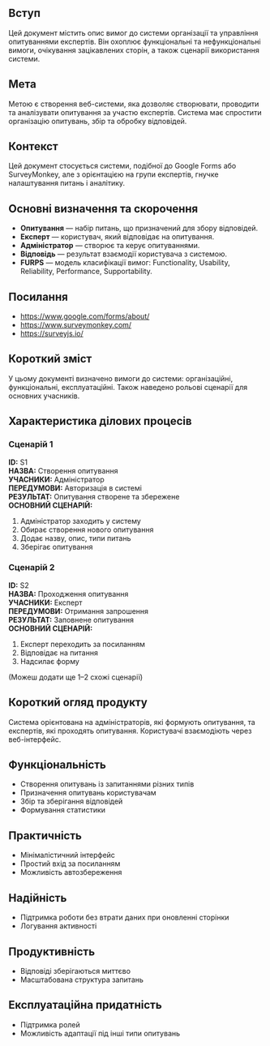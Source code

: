 ## Вступ
Цей документ містить опис вимог до системи організації та управління опитуваннями експертів. Він охоплює функціональні та нефункціональні вимоги, очікування зацікавлених сторін, а також сценарії використання системи.

## Мета
Метою є створення веб-системи, яка дозволяє створювати, проводити та аналізувати опитування за участю експертів. Система має спростити організацію опитувань, збір та обробку відповідей.

## Контекст
Цей документ стосується системи, подібної до Google Forms або SurveyMonkey, але з орієнтацією на групи експертів, гнучке налаштування питань і аналітику.

## Основні визначення та скорочення
- **Опитування** — набір питань, що призначений для збору відповідей.
- **Експерт** — користувач, який відповідає на опитування.
- **Адміністратор** — створює та керує опитуваннями.
- **Відповідь** — результат взаємодії користувача з системою.
- **FURPS** — модель класифікації вимог: Functionality, Usability, Reliability, Performance, Supportability.

## Посилання
- https://www.google.com/forms/about/
- https://www.surveymonkey.com/
- https://surveyjs.io/

## Короткий зміст
У цьому документі визначено вимоги до системи: організаційні, функціональні, експлуатаційні. Також наведено рольові сценарії для основних учасників.

## Характеристика ділових процесів

### Сценарій 1
**ID:** S1  
**НАЗВА:** Створення опитування  
**УЧАСНИКИ:** Адміністратор  
**ПЕРЕДУМОВИ:** Авторизація в системі  
**РЕЗУЛЬТАТ:** Опитування створене та збережене  
**ОСНОВНИЙ СЦЕНАРІЙ:**  
1. Адміністратор заходить у систему  
2. Обирає створення нового опитування  
3. Додає назву, опис, типи питань  
4. Зберігає опитування

### Сценарій 2
**ID:** S2  
**НАЗВА:** Проходження опитування  
**УЧАСНИКИ:** Експерт  
**ПЕРЕДУМОВИ:** Отримання запрошення  
**РЕЗУЛЬТАТ:** Заповнене опитування  
**ОСНОВНИЙ СЦЕНАРІЙ:**  
1. Експерт переходить за посиланням  
2. Відповідає на питання  
3. Надсилає форму

(Можеш додати ще 1–2 схожі сценарії)

## Короткий огляд продукту
Система орієнтована на адміністраторів, які формують опитування, та експертів, які проходять опитування. Користувачі взаємодіють через веб-інтерфейс.

## Функціональність
- Створення опитувань із запитаннями різних типів
- Призначення опитувань користувачам
- Збір та зберігання відповідей
- Формування статистики

## Практичність
- Мінімалістичний інтерфейс
- Простий вхід за посиланням
- Можливість автозбереження

## Надійність
- Підтримка роботи без втрати даних при оновленні сторінки
- Логування активності

## Продуктивність
- Відповіді зберігаються миттєво
- Масштабована структура запитань

## Експлуатаційна придатність
- Підтримка ролей
- Можливість адаптації під інші типи опитувань
